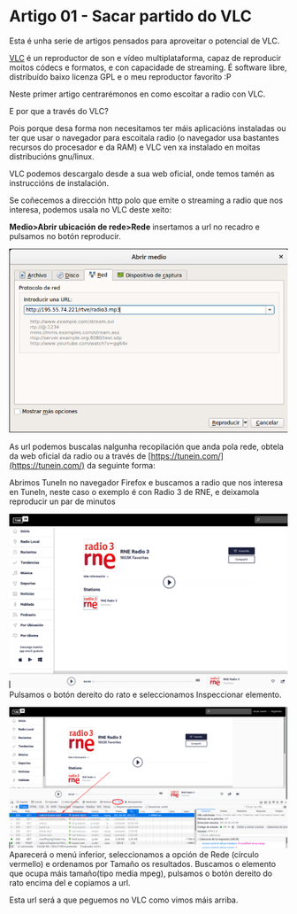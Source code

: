 # Artigo 01 - Sacar partido do VLC

Esta é unha serie de artigos pensados para aproveitar o potencial de VLC.

[VLC](https://www.videolan.org/) é un reproductor de son e vídeo multiplataforma, capaz de reproducir moitos códecs e formatos, e con capacidade de streaming. É software libre, distribuído baixo licenza GPL e o meu reproductor favorito :P

Neste primer artigo centrarémonos en como escoitar a radio con VLC.

E por que a través do VLC?

Pois porque desa forma non necesitamos ter máis aplicacións instaladas ou ter que usar o navegador para escoitala radio \(o navegador usa bastantes recursos do procesador e da RAM\) e VLC ven xa instalado en moitas distribucións gnu/linux.

VLC podemos descargalo desde a sua web oficial, onde temos tamén as instruccións de instalación.

Se coñecemos a dirección http polo que emite o streaming a radio que nos interesa, podemos usala no VLC deste xeito:

**Medio&gt;Abrir ubicación de rede&gt;Rede** insertamos a url no recadro e pulsamos no botón reproducir.

![](/en/assets/import.png)

As url podemos buscalas nalgunha recopilación que anda pola rede, obtela da web oficial da radio ou a través de [https://tunein.com/](https://tunein.com/) da seguinte forma:

Abrimos TuneIn no navegador Firefox e buscamos a radio que nos interesa en TuneIn, neste caso o exemplo é con Radio 3 de RNE, e deixamola  reproducir un par de minutos

![](/assets/import2.png)Pulsamos o botón dereito do rato e seleccionamos Inspeccionar elemento.

![](/assets/import3.png)Aparecerá o menú inferior, seleccionamos a opción de Rede \(círculo vermello\) e ordenamos por Tamaño os resultados. Buscamos o elemento que ocupa máis tamaño\(tipo media mpeg\), pulsamos o botón dereito do rato encima del e copiamos a url.

Esta url será a que peguemos no VLC como vimos máis arriba.

